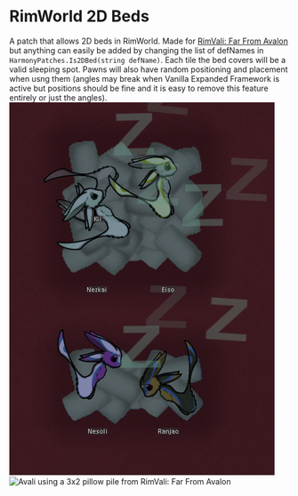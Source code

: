 # RimWorld 2D Beds
A patch that allows 2D beds in RimWorld. Made for [RimVali: Far From Avalon](https://steamcommunity.com/sharedfiles/filedetails/?id=2180380125) but anything can easily be added by changing the list of defNames in `HarmonyPatches.Is2DBed(string defName)`. Each tile the bed covers will be a valid sleeping spot. Pawns will also have random positioning and placement when usng them (angles may break when Vanilla Expanded Framework is active but positions should be fine and it is easy to remove this feature entirely or just the angles).  
![Avali using 2x1 and 2x2 pillow piles from RimVali: Far From Avalon](Images/other-beds.png)
![Avali using a 3x2 pillow pile from RimVali: Far From Avalon](Images/demo.gif)
